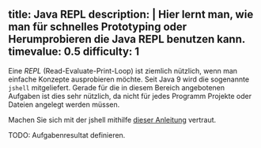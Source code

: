 title: Java REPL
description: |
  Hier lernt man, wie man für schnelles Prototyping oder Herumprobieren die Java REPL benutzen kann.
timevalue: 0.5
difficulty: 1
---
Eine *REPL* (Read-Evaluate-Print-Loop) ist ziemlich nützlich, wenn man einfache Konzepte
ausprobieren möchte. Seit Java 9 wird die sogenannte `jshell` mitgeliefert. Gerade für die in diesem
Bereich angebotenen Aufgaben ist dies sehr nützlich, da nicht für jedes Programm Projekte oder
Dateien angelegt werden müssen.

Machen Sie sich mit der jshell mithilfe [dieser Anleitung](https://www.baeldung.com/java-9-repl)
vertraut.

TODO: Aufgabenresultat definieren.
